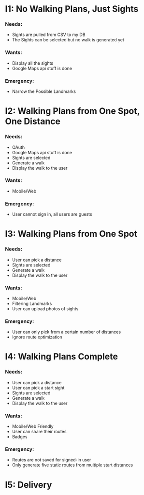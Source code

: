 # I1: No Walking Plans, Just Sights
### Needs: ###
  * Sights are pulled from CSV to my DB
  * The Sights can be selected but no walk is generated yet

### Wants: ###
  * Display all the sights
  * Google Maps api stuff is done

### Emergency: ###
  * Narrow the Possible Landmarks

# I2: Walking Plans from One Spot, One Distance
### Needs: ###
  * OAuth
  * Google Maps api stuff is done
  * Sights are selected
  * Generate a walk
  * Display the walk to the user

### Wants: ###
  * Mobile/Web

### Emergency: ###
  * User cannot sign in, all users are guests

# I3: Walking Plans from One Spot
### Needs: ###
  * User can pick a distance
  * Sights are selected
  * Generate a walk
  * Display the walk to the user

### Wants: ###
  * Mobile/Web
  * Filtering Landmarks
  * User can upload photos of sights

### Emergency: ###
  * User can only pick from a certain number of distances
  * Ignore route optimization

# I4: Walking Plans Complete
### Needs: ###
  * User can pick a distance
  * User can pick a start sight
  * Sights are selected
  * Generate a walk
  * Display the walk to the user

### Wants: ###
  * Mobile/Web Friendly
  * User can share their routes
  * Badges

### Emergency: ###
  * Routes are not saved for signed-in user
  * Only generate five static routes from multiple start distances

# I5: Delivery
